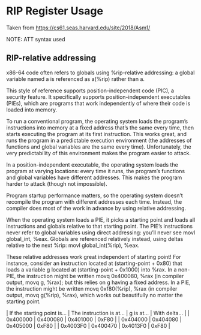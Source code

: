 # RIP Register Usage

Taken from <https://cs61.seas.harvard.edu/site/2018/Asm1/>

NOTE: ATT syntax used

## RIP-relative addressing

x86-64 code often refers to globals using %rip-relative addressing: a global variable named a is referenced as a(%rip) rather than a.

This style of reference supports position-independent code (PIC), a security feature. It specifically supports
position-independent executables (PIEs), which are programs that work independently of where their code is loaded into memory.

To run a conventional program, the operating system loads the program’s instructions into memory at a fixed address that’s the
same every time, then starts executing the program at its first instruction. This works great, and runs the program in
a predictable execution environment (the addresses of functions and global variables are the same every time). Unfortunately,
the very predictability of this environment makes the program easier to attack.

In a position-independent executable, the operating system loads the program at varying locations: every time it runs,
the program’s functions and global variables have different addresses. This makes the program harder to attack (though not impossible).

Program startup performance matters, so the operating system doesn’t recompile the program with different addresses each time.
Instead, the compiler does most of the work in advance by using relative addressing.

When the operating system loads a PIE, it picks a starting point and loads all instructions and globals relative to that starting point.
The PIE’s instructions never refer to global variables using direct addressing: you’ll never see movl global_int, %eax. Globals are
referenced relatively instead, using deltas relative to the next %rip: movl global_int(%rip), %eax.

These relative addresses work great independent of starting point! For instance, consider an instruction located at
(starting-point + 0x80) that loads a variable g located at (starting-point + 0x1000) into %rax. In a non-PIE, the instruction might be
written movq 0x400080, %rax (in compiler output, movq g, %rax); but this relies on g having a fixed address.
In a PIE, the instruction might be written movq 0xf80(%rip), %rax (in compiler output, movq g(%rip), %rax),
which works out beautifully no matter the starting point.

| If the starting point is… | The instruction is at… | g is at… | With delta… |
| 0x400000                  | 0x400080               | 0x401000 | 0xF80       |
| 0x404000                  | 0x404080               | 0x405000 | 0xF80       |
| 0x4003F0                  | 0x400470               | 0x4013F0 | 0xF80       |